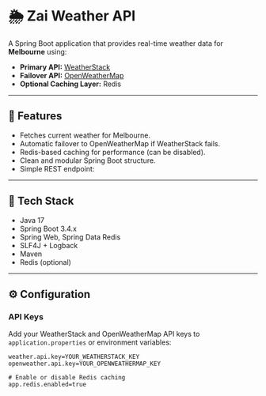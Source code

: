 # 🌦️ Zai Weather API

A Spring Boot application that provides real-time weather data for **Melbourne** using:

- **Primary API:** [WeatherStack](https://weatherstack.com/)
- **Failover API:** [OpenWeatherMap](https://openweathermap.org/api)
- **Optional Caching Layer:** Redis

---

## 🚀 Features

- Fetches current weather for Melbourne.
- Automatic failover to OpenWeatherMap if WeatherStack fails.
- Redis-based caching for performance (can be disabled).
- Clean and modular Spring Boot structure.
- Simple REST endpoint:


---

## 🧰 Tech Stack

- Java 17  
- Spring Boot 3.4.x  
- Spring Web, Spring Data Redis  
- SLF4J + Logback  
- Maven  
- Redis (optional)

---

## ⚙️ Configuration

### API Keys

Add your WeatherStack and OpenWeatherMap API keys to `application.properties` or environment variables:

```properties
weather.api.key=YOUR_WEATHERSTACK_KEY
openweather.api.key=YOUR_OPENWEATHERMAP_KEY

# Enable or disable Redis caching
app.redis.enabled=true
